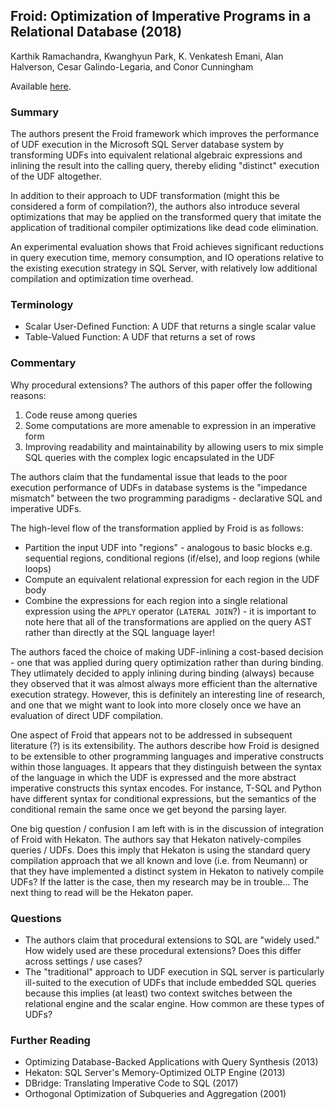 ## Froid: Optimization of Imperative Programs in a Relational Database (2018)

Karthik Ramachandra, Kwanghyun Park, K. Venkatesh Emani, Alan Halverson, Cesar Galindo-Legaria, and Conor Cunningham

Available [here](https://www.vldb.org/pvldb/vol11/p432-ramachandra.pdf).

### Summary

The authors present the Froid framework which improves the performance of UDF execution in the Microsoft SQL Server database system by transforming UDFs into equivalent relational algebraic expressions and inlining the result into the calling query, thereby eliding "distinct" execution of the UDF altogether.

In addition to their approach to UDF transformation (might this be considered a form of compilation?), the authors also introduce several optimizations that may be applied on the transformed query that imitate the application of traditional compiler optimizations like dead code elimination.

An experimental evaluation shows that Froid achieves significant reductions in query execution time, memory consumption, and IO operations relative to the existing execution strategy in SQL Server, with relatively low additional compilation and optimization time overhead.

### Terminology

- Scalar User-Defined Function: A UDF that returns a single scalar value
- Table-Valued Function: A UDF that returns a set of rows

### Commentary

Why procedural extensions? The authors of this paper offer the following reasons:
1. Code reuse among queries
2. Some computations are more amenable to expression in an imperative form
3. Improving readability and maintainability by allowing users to mix simple SQL queries with the complex logic encapsulated in the UDF

The authors claim that the fundamental issue that leads to the poor execution performance of UDFs in database systems is the "impedance mismatch" between the two programming paradigms - declarative SQL and imperative UDFs.

The high-level flow of the transformation applied by Froid is as follows:
- Partition the input UDF into "regions" - analogous to basic blocks e.g. sequential regions, conditional regions (if/else), and loop regions (while loops)
- Compute an equivalent relational expression for each region in the UDF body
- Combine the expressions for each region into a single relational expression using the `APPLY` operator (`LATERAL JOIN`?) - it is important to note here that all of the transformations are applied on the query AST rather than directly at the SQL language layer!

The authors faced the choice of making UDF-inlining a cost-based decision - one that was applied during query optimization rather than during binding. They utlimately decided to apply inlining during binding (always) because they observed that it was almost always more efficient than the alternative execution strategy. However, this is definitely an interesting line of research, and one that we might want to look into more closely once we have an evaluation of direct UDF compilation.

One aspect of Froid that appears not to be addressed in subsequent literature (?) is its extensibility. The authors describe how Froid is designed to be extensible to other programming languages and imperative constructs within those languages. It appears that they distinguish between the syntax of the language in which the UDF is expressed and the more abstract imperative constructs this syntax encodes. For instance, T-SQL and Python have different syntax for conditional expressions, but the semantics of the conditional remain the same once we get beyond the parsing layer.

One big question / confusion I am left with is in the discussion of integration of Froid with Hekaton. The authors say that Hekaton natively-compiles queries / UDFs. Does this imply that Hekaton is using the standard query compilation approach that we all known and love (i.e. from Neumann) or that they have implemented a distinct system in Hekaton to natively compile UDFs? If the latter is the case, then my research may be in trouble... The next thing to read will be the Hekaton paper.

### Questions

- The authors claim that procedural extensions to SQL are "widely used." How widely used are these procedural extensions? Does this differ across settings / use cases?
- The "traditional" approach to UDF execution in SQL server is particularly ill-suited to the execution of UDFs that include embedded SQL queries because this implies (at least) two context switches between the relational engine and the scalar engine. How common are these types of UDFs?

### Further Reading

- Optimizing Database-Backed Applications with Query Synthesis (2013)
- Hekaton: SQL Server's Memory-Optimized OLTP Engine (2013)
- DBridge: Translating Imperative Code to SQL (2017)
- Orthogonal Optimization of Subqueries and Aggregation (2001)
